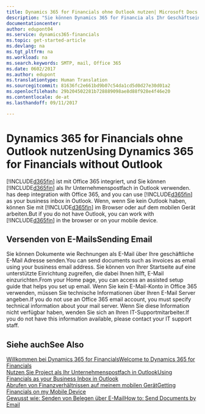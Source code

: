 ```yaml
---
title: Dynamics 365 for Financials ohne Outlook nutzen| Microsoft Docs
description: "Sie können Dynamics 365 for Financia als Ihr Geschäftseingang in Outlook verwenden, da es mit Office 365 integriert ist, aber Sie ohne Outlook in einem Browser oder auf dem mobilen Gerät auch bearbeiten können."
documentationcenter: 
author: edupont04
ms.service: dynamics365-financials
ms.topic: get-started-article
ms.devlang: na
ms.tgt_pltfrm: na
ms.workload: na
ms.search.keywords: SMTP, mail, Office 365
ms.date: 0602/2017
ms.author: edupont
ms.translationtype: Human Translation
ms.sourcegitcommit: 81636fc2e661bd9b07c54da1cd5d0d27e30d01a2
ms.openlocfilehash: 29b204502281b728889098ae8d88f928e4f46e20
ms.contentlocale: de-at
ms.lasthandoff: 09/11/2017

---
```

# <a name="using-dynamics-365-for-financials-without-outlook"></a><span data-ttu-id="64a97-103">Dynamics 365 for Financials ohne Outlook nutzen</span><span class="sxs-lookup"><span data-stu-id="64a97-103">Using Dynamics 365 for Financials without Outlook</span></span>
[!INCLUDE[d365fin](includes/d365fin_md.md)]<span data-ttu-id="64a97-104"> ist mit Office 365 integriert, und Sie können [!INCLUDE[d365fin](includes/d365fin_md.md)] als Ihr Unternehmenspostfach in Outlook verwenden.</span><span class="sxs-lookup"><span data-stu-id="64a97-104"> has deep integration with Office 365, and you can use [!INCLUDE[d365fin](includes/d365fin_md.md)] as your business inbox in Outlook.</span></span> <span data-ttu-id="64a97-105">Wenn, wenn Sie kein Outlook haben, können Sie mit [!INCLUDE[d365fin](includes/d365fin_md.md)] im Browser oder auf dem mobilen Gerät arbeiten.</span><span class="sxs-lookup"><span data-stu-id="64a97-105">But if you do not have Outlook, you can work with [!INCLUDE[d365fin](includes/d365fin_md.md)] in the browser or on your mobile device.</span></span>  

## <a name="sending-email"></a><span data-ttu-id="64a97-106">Versenden von E-Mails</span><span class="sxs-lookup"><span data-stu-id="64a97-106">Sending Email</span></span>
<span data-ttu-id="64a97-107">Sie können Dokumente wie Rechnungen als E-Mail über Ihre geschäftliche E-Mail Adresse senden.</span><span class="sxs-lookup"><span data-stu-id="64a97-107">You can send documents such as invoices as email using your business email address.</span></span> <span data-ttu-id="64a97-108">Sie können von Ihrer Startseite auf eine unterstützte Einrichtung zugreifen, die dabei Ihnen hilft, E-Mail einzurichten.</span><span class="sxs-lookup"><span data-stu-id="64a97-108">From your Home page, you can access an assisted setup guide that helps you set up email.</span></span> <span data-ttu-id="64a97-109">Wenn Sie kein E-Mail-Konto in Office 365 verwenden, müssen Sie technische Informationen über Ihren E-Mail Server angeben.</span><span class="sxs-lookup"><span data-stu-id="64a97-109">If you do not use an Office 365 email account, you must specify technical information about your mail server.</span></span> <span data-ttu-id="64a97-110">Wenn Sie diese Information nicht verfügbar haben, wenden Sie sich an Ihren IT-Supportmitarbeiter.</span><span class="sxs-lookup"><span data-stu-id="64a97-110">If you do not have this information available, please contact your IT support staff.</span></span>  


## <a name="see-also"></a><span data-ttu-id="64a97-111">Siehe auch</span><span class="sxs-lookup"><span data-stu-id="64a97-111">See Also</span></span>
[<span data-ttu-id="64a97-112">Willkommen bei Dynamics 365 for Financials</span><span class="sxs-lookup"><span data-stu-id="64a97-112">Welcome to Dynamics 365 for Financials</span></span>](index.md)  
[<span data-ttu-id="64a97-113">Nutzen Sie Project  als Ihr Unternehmenspostfach in Outlook</span><span class="sxs-lookup"><span data-stu-id="64a97-113">Using Financials as your Business Inbox in Outlook</span></span>](madeira-outlook.md)  
[<span data-ttu-id="64a97-114">Abrufen von Finanzverhältnissen auf meinem mobilen Gerät</span><span class="sxs-lookup"><span data-stu-id="64a97-114">Getting Financials on my Mobile Device</span></span>](install-mobile-app.md)  
[<span data-ttu-id="64a97-115">Gewusst wie: Senden von Belegen über E-Mail</span><span class="sxs-lookup"><span data-stu-id="64a97-115">How to: Send Documents by Email</span></span>](ui-how-send-documents-email.md)

